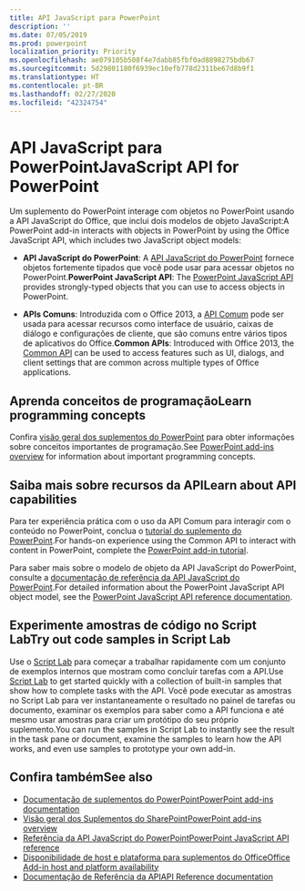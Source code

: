 ```yaml
---
title: API JavaScript para PowerPoint
description: ''
ms.date: 07/05/2019
ms.prod: powerpoint
localization_priority: Priority
ms.openlocfilehash: ae079105b508f4e7dabb85fbf0ad8898275bdb67
ms.sourcegitcommit: 5d29801180f6939ec10efb778d2311be67d8b9f1
ms.translationtype: HT
ms.contentlocale: pt-BR
ms.lasthandoff: 02/27/2020
ms.locfileid: "42324754"
---
```

# <a name="javascript-api-for-powerpoint"></a><span data-ttu-id="6ad8e-102">API JavaScript para PowerPoint</span><span class="sxs-lookup"><span data-stu-id="6ad8e-102">JavaScript API for PowerPoint</span></span>

<span data-ttu-id="6ad8e-103">Um suplemento do PowerPoint interage com objetos no PowerPoint usando a API JavaScript do Office, que inclui dois modelos de objeto JavaScript:</span><span class="sxs-lookup"><span data-stu-id="6ad8e-103">A PowerPoint add-in interacts with objects in PowerPoint by using the Office JavaScript API, which includes two JavaScript object models:</span></span>

* <span data-ttu-id="6ad8e-104">**API JavaScript do PowerPoint**: A [API JavaScript do PowerPoint](/javascript/api/powerpoint) fornece objetos fortemente tipados que você pode usar para acessar objetos no PowerPoint.</span><span class="sxs-lookup"><span data-stu-id="6ad8e-104">**PowerPoint JavaScript API**: The [PowerPoint JavaScript API](/javascript/api/powerpoint) provides strongly-typed objects that you can use to access objects in PowerPoint.</span></span>

* <span data-ttu-id="6ad8e-105">**APIs Comuns**: Introduzida com o Office 2013, a [API Comum](/javascript/api/office) pode ser usada para acessar recursos como interface de usuário, caixas de diálogo e configurações de cliente, que são comuns entre vários tipos de aplicativos do Office.</span><span class="sxs-lookup"><span data-stu-id="6ad8e-105">**Common APIs**: Introduced with Office 2013, the [Common API](/javascript/api/office) can be used to access features such as UI, dialogs, and client settings that are common across multiple types of Office applications.</span></span>

## <a name="learn-programming-concepts"></a><span data-ttu-id="6ad8e-106">Aprenda conceitos de programação</span><span class="sxs-lookup"><span data-stu-id="6ad8e-106">Learn programming concepts</span></span>

<span data-ttu-id="6ad8e-107">Confira [visão geral dos suplementos do PowerPoint](../../powerpoint/powerpoint-add-ins.md) para obter informações sobre conceitos importantes de programação.</span><span class="sxs-lookup"><span data-stu-id="6ad8e-107">See [PowerPoint add-ins overview](../../powerpoint/powerpoint-add-ins.md) for information about important programming concepts.</span></span>

## <a name="learn-about-api-capabilities"></a><span data-ttu-id="6ad8e-108">Saiba mais sobre recursos da API</span><span class="sxs-lookup"><span data-stu-id="6ad8e-108">Learn about API capabilities</span></span>

<span data-ttu-id="6ad8e-109">Para ter experiência prática com o uso da API Comum para interagir com o conteúdo no PowerPoint, conclua o [tutorial do suplemento do PowerPoint](../../tutorials/powerpoint-tutorial.md).</span><span class="sxs-lookup"><span data-stu-id="6ad8e-109">For hands-on experience using the Common API to interact with content in PowerPoint, complete the [PowerPoint add-in tutorial](../../tutorials/powerpoint-tutorial.md).</span></span>

<span data-ttu-id="6ad8e-110">Para saber mais sobre o modelo de objeto da API JavaScript do PowerPoint, consulte a [documentação de referência da API JavaScript do PowerPoint](/javascript/api/powerpoint).</span><span class="sxs-lookup"><span data-stu-id="6ad8e-110">For detailed information about the PowerPoint JavaScript API object model, see the [PowerPoint JavaScript API reference documentation](/javascript/api/powerpoint).</span></span>

## <a name="try-out-code-samples-in-script-lab"></a><span data-ttu-id="6ad8e-111">Experimente amostras de código no Script Lab</span><span class="sxs-lookup"><span data-stu-id="6ad8e-111">Try out code samples in Script Lab</span></span>

<span data-ttu-id="6ad8e-112">Use o [Script Lab](../../overview/explore-with-script-lab.md) para começar a trabalhar rapidamente com um conjunto de exemplos internos que mostram como concluir tarefas com a API.</span><span class="sxs-lookup"><span data-stu-id="6ad8e-112">Use [Script Lab](../../overview/explore-with-script-lab.md) to get started quickly with a collection of built-in samples that show how to complete tasks with the API.</span></span> <span data-ttu-id="6ad8e-113">Você pode executar as amostras no Script Lab para ver instantaneamente o resultado no painel de tarefas ou documento, examinar os exemplos para saber como a API funciona e até mesmo usar amostras para criar um protótipo do seu próprio suplemento.</span><span class="sxs-lookup"><span data-stu-id="6ad8e-113">You can run the samples in Script Lab to instantly see the result in the task pane or document, examine the samples to learn how the API works, and even use samples to prototype your own add-in.</span></span>

## <a name="see-also"></a><span data-ttu-id="6ad8e-114">Confira também</span><span class="sxs-lookup"><span data-stu-id="6ad8e-114">See also</span></span>

- [<span data-ttu-id="6ad8e-115">Documentação de suplementos do PowerPoint</span><span class="sxs-lookup"><span data-stu-id="6ad8e-115">PowerPoint add-ins documentation</span></span>](../../powerpoint/index.md)
- [<span data-ttu-id="6ad8e-116">Visão geral dos Suplementos do SharePoint</span><span class="sxs-lookup"><span data-stu-id="6ad8e-116">PowerPoint add-ins overview</span></span>](../../powerpoint/powerpoint-add-ins.md)
- [<span data-ttu-id="6ad8e-117">Referência da API JavaScript do PowerPoint</span><span class="sxs-lookup"><span data-stu-id="6ad8e-117">PowerPoint JavaScript API reference</span></span>](/javascript/api/powerpoint)
- [<span data-ttu-id="6ad8e-118">Disponibilidade de host e plataforma para suplementos do Office</span><span class="sxs-lookup"><span data-stu-id="6ad8e-118">Office Add-in host and platform availability</span></span>](../../overview/office-add-in-availability.md)
- [<span data-ttu-id="6ad8e-119">Documentação de Referência da API</span><span class="sxs-lookup"><span data-stu-id="6ad8e-119">API Reference documentation</span></span>](../javascript-api-for-office.md)
